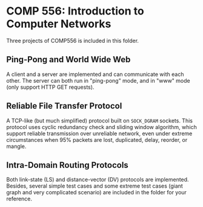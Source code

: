 # COMP 556: Introduction to Computer Networks

Three projects of COMP556 is included in this folder.

## Ping-Pong and World Wide Web

A client and a server are implemented and can communicate with each other. The server can both run in "ping-pong" mode, and in "www" mode (only support HTTP GET requests).

## Reliable File Transfer Protocol

A TCP-like (but much simplified) protocol built on `SOCK_DGRAM` sockets. This protocol uses cyclic redundancy check and sliding window algorithm, which support reliable transmission over unreliable network, even under extreme circumstances when 95% packets are lost, duplicated, delay, reorder, or mangle.

## Intra-Domain Routing Protocols 

Both link-state (LS) and distance-vector (DV) protocols are implemented. Besides, several simple test cases and some extreme test cases (giant graph and very complicated scenario) are included in the folder for your reference.